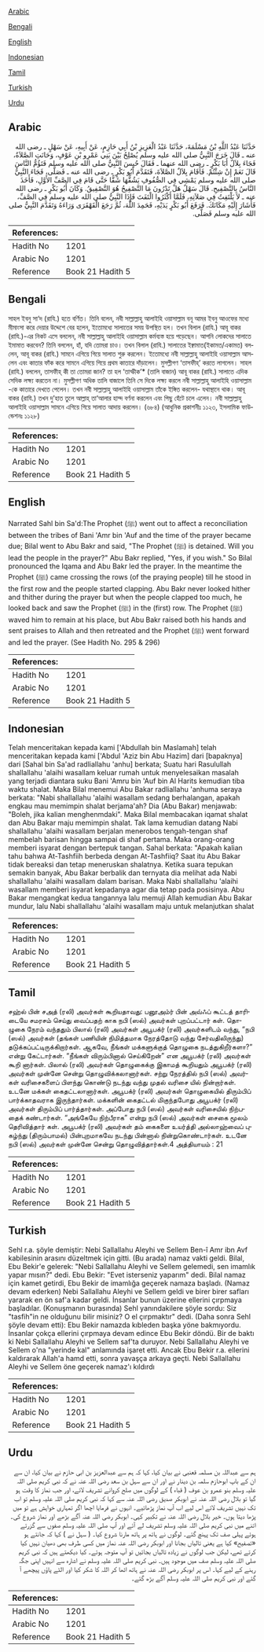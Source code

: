 [Arabic](#arabic)

[Bengali](#bengali)

[English](#english)

[Indonesian](#indonesian)

[Tamil](#tamil)

[Turkish](#turkish)

[Urdu](#urdu)

## Arabic


<div dir="rtl" lang="ar" style={{fontSize:'larger',backgroundColor:'#f8f9fa',padding:20}}>
حَدَّثَنَا عَبْدُ اللَّهِ بْنُ مَسْلَمَةَ، حَدَّثَنَا عَبْدُ الْعَزِيزِ بْنُ أَبِي حَازِمٍ، عَنْ أَبِيهِ، عَنْ سَهْلٍ ـ رضى الله عنه ـ قَالَ خَرَجَ النَّبِيُّ صلى الله عليه وسلم يُصْلِحُ بَيْنَ بَنِي عَمْرِو بْنِ عَوْفٍ، وَحَانَتِ الصَّلاَةُ، فَجَاءَ بِلاَلٌ أَبَا بَكْرٍ ـ رضى الله عنهما ـ فَقَالَ حُبِسَ النَّبِيُّ صلى الله عليه وسلم فَتَؤُمُّ النَّاسَ قَالَ نَعَمْ إِنْ شِئْتُمْ‏.‏ فَأَقَامَ بِلاَلٌ الصَّلاَةَ، فَتَقَدَّمَ أَبُو بَكْرٍ ـ رضى الله عنه ـ فَصَلَّى، فَجَاءَ النَّبِيُّ صلى الله عليه وسلم يَمْشِي فِي الصُّفُوفِ يَشُقُّهَا شَقًّا حَتَّى قَامَ فِي الصَّفِّ الأَوَّلِ، فَأَخَذَ النَّاسُ بِالتَّصْفِيحِ‏.‏ قَالَ سَهْلٌ هَلْ تَدْرُونَ مَا التَّصْفِيحُ هُوَ التَّصْفِيقُ‏.‏ وَكَانَ أَبُو بَكْرٍ ـ رضى الله عنه ـ لاَ يَلْتَفِتُ فِي صَلاَتِهِ، فَلَمَّا أَكْثَرُوا الْتَفَتَ فَإِذَا النَّبِيُّ صلى الله عليه وسلم فِي الصَّفِّ، فَأَشَارَ إِلَيْهِ مَكَانَكَ‏.‏ فَرَفَعَ أَبُو بَكْرٍ يَدَيْهِ، فَحَمِدَ اللَّهَ، ثُمَّ رَجَعَ الْقَهْقَرَى وَرَاءَهُ وَتَقَدَّمَ النَّبِيُّ صلى الله عليه وسلم فَصَلَّى‏.‏
</div>
<div style={{backgroundColor:'#f8f9fa',padding:20, marginBottom: 10}}><table> <thead> <tr> <th>References:</th> <th></th> </tr> </thead> <tbody><tr><td>Hadith No</td><td>1201</td></tr><tr><td>Arabic No</td><td>1201</td></tr><tr><td>Reference</td><td>Book 21 Hadith 5</td></tr></tbody></table></div>

## Bengali


<div dir="ltr" lang="bn" style={{fontSize:'larger',backgroundColor:'#f8f9fa',padding:20}}>
সাহল ইবনু সা‘দ (রাযি.) হতে বর্ণিত। তিনি বলেন, নবী সাল্লাল্লাহু আলাইহি ওয়াসাল্লাম বনূ আমর ইবনু আওফের মধ্যে মীমাংসা করে দেয়ার উদ্দেশে বের হলেন, ইতোমধ্যে সালাতের সময় উপস্থিত হল। তখন বিলাল (রাযি.) আবূ বাকর (রাযি.)-এর নিকট এসে বললেন, নবী সাল্লাল্লাহু আলাইহি ওয়াসাল্লাম কর্মব্যস্ত হয়ে পড়েছেন। আপনি লোকদের সালাতে ইমামাত করবেন? তিনি বললেন, হাঁ, যদি তোমরা চাও। তখন বিলাল (রাযি.) সালাতের ইক্বামাত(ইকামত/একামত) বললেন, আবূ বাকর (রাযি.) সামনে এগিয়ে গিয়ে সালাত শুরু করলেন। ইতোমধ্যে নবী সাল্লাল্লাহু আলাইহি ওয়াসাল্লাম আসলেন এবং কাতার ফাঁক করে সামনে এগিয়ে গিয়ে প্রথম কাতারে দাঁড়ালেন। মুসল্লীগণ ‘তাসফীহ্’ করতে লাগলেন। সাহল (রাযি.) বললেন, তাসফীহ্ কী তা তোমরা জান? তা হল ‘তাস্ফীক’* (তালি বাজান) আবূ বাকর (রাযি.) সালাতে এদিক সেদিক লক্ষ্য করতেন না। মুসল্লীগণ অধিক তালি বাজালে তিনি সে দিকে লক্ষ্য করলে নবী সাল্লাল্লাহু আলাইহি ওয়াসাল্লাম -কে কাতারে দেখতে পেলেন। তখন নবী সাল্লাল্লাহু আলাইহি ওয়াসাল্লাম তাঁকে ইঙ্গিত করলেন- যথাস্থানে থাক। আবূ বাকর (রাযি.) তখন দু’হাত তুলে আল্লাহ্ তা‘আলার হাম্দ বর্ণনা করলেন এবং পিছু হেঁটে চলে এলেন। নবী সাল্লাল্লাহু আলাইহি ওয়াসাল্লাম সামনে এগিয়ে গিয়ে সালাত আদায় করলেন। (৬৮৪) (আধুনিক প্রকাশনীঃ ১১২৩, ইসলামিক ফাউন্ডেশনঃ ১১২৮)
</div>
<div style={{backgroundColor:'#f8f9fa',padding:20, marginBottom: 10}}><table> <thead> <tr> <th>References:</th> <th></th> </tr> </thead> <tbody><tr><td>Hadith No</td><td>1201</td></tr><tr><td>Arabic No</td><td>1201</td></tr><tr><td>Reference</td><td>Book 21 Hadith 5</td></tr></tbody></table></div>

## English


<div dir="ltr" lang="en" style={{fontSize:'larger',backgroundColor:'#f8f9fa',padding:20}}>
Narrated Sahl bin Sa'd:The Prophet (ﷺ) went out to affect a reconciliation between the tribes of Bani 'Amr bin 'Auf and the time of the prayer became due; Bilal went to Abu Bakr and said, "The Prophet (ﷺ) is detained. Will you lead the people in the prayer?" Abu Bakr replied, "Yes, if you wish." So Bilal pronounced the Iqama and Abu Bakr led the prayer. In the meantime the Prophet (ﷺ) came crossing the rows (of the praying people) till he stood in the first row and the people started clapping. Abu Bakr never looked hither and thither during the prayer but when the people clapped too much, he looked back and saw the Prophet (ﷺ) in the (first) row. The Prophet (ﷺ) waved him to remain at his place, but Abu Bakr raised both his hands and sent praises to Allah and then retreated and the Prophet (ﷺ) went forward and led the prayer. (See Hadith No. 295 & 296)
</div>
<div style={{backgroundColor:'#f8f9fa',padding:20, marginBottom: 10}}><table> <thead> <tr> <th>References:</th> <th></th> </tr> </thead> <tbody><tr><td>Hadith No</td><td>1201</td></tr><tr><td>Arabic No</td><td>1201</td></tr><tr><td>Reference</td><td>Book 21 Hadith 5</td></tr></tbody></table></div>

## Indonesian


<div dir="ltr" lang="id" style={{fontSize:'larger',backgroundColor:'#f8f9fa',padding:20}}>
Telah menceritakan kepada kami ['Abdullah bin Maslamah] telah menceritakan kepada kami ['Abdul 'Aziz bin Abu Hazim] dari [bapaknya] dari [Sahal bin Sa'ad radliallahu 'anhu] berkata; Suatu hari Rasulullah shallallahu 'alaihi wasallam keluar rumah untuk menyelesaikan masalah yang terjadi diantara suku Bani 'Amru bin 'Auf bin Al Harits kemudian tiba waktu shalat. Maka Bilal menemui Abu Bakar radliallahu 'anhuma seraya berkata: "Nabi shallallahu 'alaihi wasallam sedang berhalangan, apakah engkau mau memimpin shalat berjama'ah? Dia (Abu Bakar) menjawab: "Boleh, jika kalian menghenmdaki". Maka Bilal membacakan iqamat shalat dan Abu Bakar maju memimpin shalat. Tak lama kemudian datang Nabi shallallahu 'alaihi wasallam berjalan menerobos tengah-tengan shaf membelah barisan hingga sampai di shaf pertama. Maka orang-orang memberi isyarat dengan bertepuk tangan. Sahal berkata: "Apakah kalian tahu bahwa At-Tashfiih berbeda dengan At-Tashfiiq? Saat itu Abu Bakar tidak bereaksi dan tetap meneruskan shalatnya. Ketika suara tepukan semakin banyak, Abu Bakar berbalik dan ternyata dia melihat ada Nabi shallallahu 'alaihi wasallam dalam barisan. Maka Nabi shallallahu 'alaihi wasallam memberi isyarat kepadanya agar dia tetap pada posisinya. Abu Bakar mengangkat kedua tangannya lalu memuji Allah kemudian Abu Bakar mundur, lalu Nabi shallallahu 'alaihi wasallam maju untuk melanjutkan shalat
</div>
<div style={{backgroundColor:'#f8f9fa',padding:20, marginBottom: 10}}><table> <thead> <tr> <th>References:</th> <th></th> </tr> </thead> <tbody><tr><td>Hadith No</td><td>1201</td></tr><tr><td>Arabic No</td><td>1201</td></tr><tr><td>Reference</td><td>Book 21 Hadith 5</td></tr></tbody></table></div>

## Tamil


<div dir="ltr" lang="ta" style={{fontSize:'larger',backgroundColor:'#f8f9fa',padding:20}}>
சஹ்ல் பின் சஅத் (ரலி) அவர்கள் கூறியதாவது: பனூஅம்ர் பின் அவ்ஃப் கூட்டத் தாரிடையே சமரசம் செய்து வைப்பதற் காக நபி (ஸல்) அவர்கள் புறப்பட்டார் கள். தொழுகை நேரம் வந்ததும் பிலால் (ரலி) அவர்கள் அபூபக்ர் (ரலி) அவர்களிடம் வந்து, “நபி (ஸல்) அவர்கள் (தங்கள் பணியின் நிமித்தமாக நேரத்தோடு வந்து சேர்வதிலிருந்து) தடுக்கப்பட்டிருக்கிறார்கள். ஆகவே, நீங்கள் மக்களுக்குத் தொழுகை நடத்துகிறீர்களா?” என்று கேட்டார்கள். “நீங்கள் விரும்பினால் செய்கிறேன்” என அபூபக்ர் (ரலி) அவர்கள் கூறி னார்கள். பிலால் (ரலி) அவர்கள் தொழுகைக்கு இகாமத் கூறியதும் அபூபக்ர் (ரலி) அவர்கள் முன்னே சென்று தொழுவிக்கலானார்கள். சற்று நேரத்தில் நபி (ஸல்) அவர்கள் வரிசைகளைப் பிளந்து கொண்டு நடந்து வந்து முதல் வரிசை யில் நின்றார்கள். உடனே மக்கள் கைதட்டலானார்கள். அபூபக்ர் (ரலி) அவர்கள் தொழுகையில் திரும்பிப் பார்க்காதவராக இருந்தார்கள். மக்களின் கைதட்டல் மிகுந்தபோது அபூபக்ர் (ரலி) அவர்கள் திரும்பிப் பார்த்தார்கள். அப்போது நபி (ஸல்) அவர்கள் வரிசையில் நிற்பதைக் கண்டார்கள். “அங்கேயே நிற்பீராக” என்று நபி (ஸல்) அவர்கள் சைகை மூலம் தெரிவித்தார் கள். அபூபக்ர் (ரலி) அவர்கள் தம் கைகளை உயர்த்தி அல்லாஹ்வைப் புகழ்ந்து (திரும்பாமல்) பின்புறமாகவே நடந்து பின்னால் நின்றுகொண்டார்கள். உடனே நபி (ஸல்) அவர்கள் முன்னே சென்று தொழுவித்தார்கள்.4 அத்தியாயம் : 21
</div>
<div style={{backgroundColor:'#f8f9fa',padding:20, marginBottom: 10}}><table> <thead> <tr> <th>References:</th> <th></th> </tr> </thead> <tbody><tr><td>Hadith No</td><td>1201</td></tr><tr><td>Arabic No</td><td>1201</td></tr><tr><td>Reference</td><td>Book 21 Hadith 5</td></tr></tbody></table></div>

## Turkish


<div dir="ltr" lang="tr" style={{fontSize:'larger',backgroundColor:'#f8f9fa',padding:20}}>
Sehl r.a. şöyle demiştir: Nebi Sallallahu Aleyhi ve Sellem Ben-î Amr ibn Avf kabilesinin arasını düzeltmek için gitti. (Bu arada) namaz vakti geldi. Bilal, Ebu Bekir'e gelerek: "Nebi Sallallahu Aleyhi ve Sellem gelemedi, sen imamlık yapar mısın?" dedi. Ebu Bekir: "Evet isterseniz yaparım" dedi. Bilal namaz için kamet getirdi, Ebu Bekir de imamlığa geçerek namaza başladı. (Namaz devam ederken) Nebi Sallallahu Aleyhi ve Sellem geldi ve birer birer safları yararak en ön saf'a kadar geldi. İnsanlar bunun üzerine ellerini çırpmaya başladılar. (Konuşmanın burasında) Sehl yanındakilere şöyle sordu: Siz "tasfih"in ne olduğunu bilir misiniz? O el çırpmaktır" dedi. (Daha sonra Sehl şöyle devam etti): Ebu Bekir namazda kıbleden başka yöne bakmıyordu. İnsanlar çokça ellerini çırpmaya devam edince Ebu Bekir döndü. Bir de baktı ki Nebi Sallallahu Aleyhi ve Sellem saf'ta duruyor. Nebi Sallallahu Aleyhi ve Sellem o'na "yerinde kal" anlamında işaret etti. Ancak Ebu Bekir r.a. ellerini kaldırarak Allah'a hamd etti, sonra yavaşça arkaya geçti. Nebi Sallallahu Aleyhi ve Sellem öne geçerek namaz'ı kıldırdı
</div>
<div style={{backgroundColor:'#f8f9fa',padding:20, marginBottom: 10}}><table> <thead> <tr> <th>References:</th> <th></th> </tr> </thead> <tbody><tr><td>Hadith No</td><td>1201</td></tr><tr><td>Arabic No</td><td>1201</td></tr><tr><td>Reference</td><td>Book 21 Hadith 5</td></tr></tbody></table></div>

## Urdu


<div dir="rtl" lang="ur" style={{fontSize:'larger',backgroundColor:'#f8f9fa',padding:20}}>
ہم سے عبداللہ بن مسلمہ قعنبی نے بیان کیا، کہا کہ ہم سے عبدالعزیز بن ابی حازم نے بیان کیا، ان سے ان کے باپ ابوحازم سلمہ بن دینار نے اور ان سے سہل بن سعد رضی اللہ عنہ نے کہ نبی کریم صلی اللہ علیہ وسلم بنو عمرو بن عوف ( قباء ) کے لوگوں میں صلح کروانے تشریف لائے، اور جب نماز کا وقت ہو گیا تو بلال رضی اللہ عنہ نے ابوبکر صدیق رضی اللہ عنہ سے کہا کہ نبی کریم صلی اللہ علیہ وسلم تو اب تک نہیں تشریف لائے اس لیے اب آپ نماز پڑھائیے۔ انہوں نے فرمایا اچھا اگر تمہاری خواہش ہے تو میں پڑھا دیتا ہوں۔ خیر بلال رضی اللہ عنہ نے تکبیر کہی۔ ابوبکر رضی اللہ عنہ آگے بڑھے اور نماز شروع کی۔ اتنے میں نبی کریم صلی اللہ علیہ وسلم تشریف لے آئے اور آپ صلی اللہ علیہ وسلم صفوں سے گزرتے ہوئے پہلی صف تک پہنچ گئے۔ لوگوں نے ہاتھ پر ہاتھ مارنا شروع کیا۔ ( سہل نے ) کہا کہ جانتے ہو «تصفيح‏» کیا ہے یعنی تالیاں بجانا اور ابوبکر رضی اللہ عنہ نماز میں کسی طرف بھی دھیان نہیں کیا کرتے تھے، لیکن جب لوگوں نے زیادہ تالیاں بجائیں تو آپ متوجہ ہوئے۔ کیا دیکھتے ہیں کہ نبی کریم صلی اللہ علیہ وسلم صف میں موجود ہیں۔ نبی کریم صلی اللہ علیہ وسلم نے اشارہ سے انہیں اپنی جگہ رہنے کے لیے کہا۔ اس پر ابوبکر رضی اللہ عنہ نے ہاتھ اٹھا کر اللہ کا شکر کیا اور الٹے پاؤں پیچھے آ گئے اور نبی کریم صلی اللہ علیہ وسلم آگے بڑھ گئے۔
</div>
<div style={{backgroundColor:'#f8f9fa',padding:20, marginBottom: 10}}><table> <thead> <tr> <th>References:</th> <th></th> </tr> </thead> <tbody><tr><td>Hadith No</td><td>1201</td></tr><tr><td>Arabic No</td><td>1201</td></tr><tr><td>Reference</td><td>Book 21 Hadith 5</td></tr></tbody></table></div>